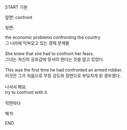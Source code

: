START
기본

앞면:
confront


뒷면:
<div>the economic problems confronting the country </div><div>그 나라에 닥쳐오고 있는 경제 문제들</div><div><br></div><div><div>She knew that she had to confront her fears. </div><div>그녀는 자신의 공포감에 맞서야 한다는 것을 알고 있었다.</div></div><div><br></div><div><div>This was the first time he had confronted an armed robber. </div><div>이것은 그가 처음으로 무장 강도와 정면으로 부딪치게 된 경우였다.</div></div><div><br></div><div><div><div>나서서 해요.</div></div><div><div>try to confront with it.</div></div></div><div><br></div><div>직면하다</div>


해석:

END